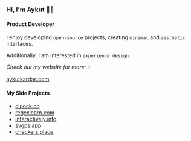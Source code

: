 ### Hi, I'm Aykut 👋🏻 
#### Product Developer

I enjoy developing `open-source` projects, creating `minimal` and `aesthetic` interfaces. 

Additionally, I am interested in `experience design`.

_Check out my website for more:_ ✨

[aykutkardas.com](https://aykutkardas.com/)


#### My Side Projects
- [cloock.co](https://cloock.co/)
- [regexlearn.com](https://regexlearn.com/)
- [interactively.info](https://interactively.info/)
- [svgps.app](https://svgps.app/)
- [checkers.place](https://checkers.place/)
